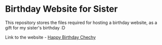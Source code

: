 # Birthday Website for Sister
This repository stores the files required for hosting a birthday website, as a gift for my sister's birthday :D

Link to the website - [Happy Birthday Chechy](https://joshuazacharyjose.github.io/sis-bday/)
